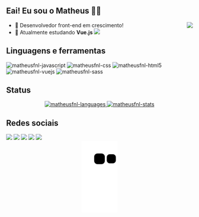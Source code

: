 ## Eai! Eu sou o Matheus 👋😉

<div style="display: inline_block">
  <img align="right" height="200" src="http://pa1.narvii.com/6818/d13982654612579216bce966a11eda7f53511aea_00.gif">
<div />

- 🔭 Desenvolvedor front-end em crescimento!
- 🌱 Atualmente estudando **Vue.js** <img height="12px" src="https://upload.wikimedia.org/wikipedia/commons/9/95/Vue.js_Logo_2.svg">

## Linguagens e ferramentas

<div style="display: inline_block">
  <img alt="matheusfnl-javascript" alingn="center" width="40px" height="32px" src="https://cdn.jsdelivr.net/gh/devicons/devicon/icons/javascript/javascript-original.svg" />
  <img alt="matheusfnl-css" alingn="center" width="40px" height="32px" src="https://cdn.jsdelivr.net/gh/devicons/devicon/icons/css3/css3-original.svg" />
  <img alt="matheusfnl-html5" alingn="center" width="40px" height="32px" src="https://cdn.jsdelivr.net/gh/devicons/devicon/icons/html5/html5-original.svg" />
  <img alt="matheusfnl-vuejs" alingn="center" width="40px" height="32px" src="https://cdn.jsdelivr.net/gh/devicons/devicon/icons/vuejs/vuejs-original.svg" />
  <img alt="matheusfnl-sass" alingn="center" width="40px" height="32px" src="https://cdn.jsdelivr.net/gh/devicons/devicon/icons/sass/sass-original.svg" />
</div>

## Status

<div align="center">
  <a target="_blank" href="https://github.com/matheusfnl">
  <img alt="matheusfnl-languages" height="160em" src="https://github-readme-stats.vercel.app/api/top-langs/?username=matheusfnl&layout=compact&langs_count=7&theme=apprentice"/>
  <img alt="matheusfnl-stats" height="160em" src="https://github-readme-stats.vercel.app/api?username=matheusfnl&show_icons=true&theme=apprentice&include_all_commits=true&count_private=true"/>
  </a>
</div>

## Redes sociais

<div>
  <a href="mailto:mtheu.gbiel.odr@gmail.com"><img src="https://img.shields.io/badge/Gmail-%23334?style=for-the-badge&logo=gmail&logoColor=white" target="_blank" /><a/>
  <a href="#"><img src="https://img.shields.io/badge/GitLab-330F63?style=for-the-badge&logo=gitlab&logoColor=white" target="_blank" /><a/>
  <a href="https://www.instagram.com/matheus_elfunil/"><img src="https://img.shields.io/badge/Instagram-E4405F?style=for-the-badge&logo=instagram&logoColor=white" target="_blank" /><a/>
  <a href="https://www.linkedin.com/in/matheusgabrielgco/"><img src="https://img.shields.io/badge/LinkedIn-0077B5?style=for-the-badge&logo=linkedin&logoColor=white" target="_blank" /><a/>
  <a href="https://twitter.com/odr_matheus/"><img src="https://img.shields.io/badge/Twitter-1DA1F2?style=for-the-badge&logo=twitter&logoColor=white" target="_blank" /><a/>
</div>

<div align="center">
  <img src="https://github.com/matheusfnl/matheusfnl/blob/output/github-contribution-grid-snake.svg" />
</div>
